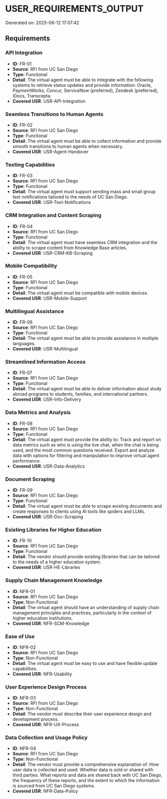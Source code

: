 # USER_REQUIREMENTS_OUTPUT

Generated on: 2025-06-12 17:07:42

## Requirements

### API Integration

- **ID**: FR-01
- **Source**: RFI from UC San Diego
- **Type**: Functional
- **Detail**: The virtual agent must be able to integrate with the following systems to retrieve status updates and provide information: Oracle, PaymentWorks, Concur, ServiceNow (preferred), Zendesk (preferred), iDocs, Transcepta.
- **Covered USR**: USR-API-Integration

### Seamless Transitions to Human Agents

- **ID**: FR-02
- **Source**: RFI from UC San Diego
- **Type**: Functional
- **Detail**: The virtual agent must be able to collect information and provide smooth transitions to human agents when necessary.
- **Covered USR**: USR-Agent-Handover

### Texting Capabilities

- **ID**: FR-03
- **Source**: RFI from UC San Diego
- **Type**: Functional
- **Detail**: The virtual agent must support sending mass and small group text notifications tailored to the needs of UC San Diego.
- **Covered USR**: USR-Text-Notifications

### CRM Integration and Content Scraping

- **ID**: FR-04
- **Source**: RFI from UC San Diego
- **Type**: Functional
- **Detail**: The virtual agent must have seamless CRM integration and the ability to scrape content from Knowledge Base articles.
- **Covered USR**: USR-CRM-KB-Scraping

### Mobile Compatibility

- **ID**: FR-05
- **Source**: RFI from UC San Diego
- **Type**: Functional
- **Detail**: The virtual agent must be compatible with mobile devices.
- **Covered USR**: USR-Mobile-Support

### Multilingual Assistance

- **ID**: FR-06
- **Source**: RFI from UC San Diego
- **Type**: Functional
- **Detail**: The virtual agent must be able to provide assistance in multiple languages.
- **Covered USR**: USR-Multilingual

### Streamlined Information Access

- **ID**: FR-07
- **Source**: RFI from UC San Diego
- **Type**: Functional
- **Detail**: The virtual agent must be able to deliver information about study abroad programs to students, families, and international partners.
- **Covered USR**: USR-Info-Delivery

### Data Metrics and Analysis

- **ID**: FR-08
- **Source**: RFI from UC San Diego
- **Type**: Functional
- **Detail**: The virtual agent must provide the ability to: Track and report on data metrics such as who is using the live chat, when the chat is being used, and the most common questions received. Export and analyze data with options for filtering and manipulation to improve virtual agent performance.
- **Covered USR**: USR-Data-Analytics

### Document Scraping

- **ID**: FR-09
- **Source**: RFI from UC San Diego
- **Type**: Functional
- **Detail**: The virtual agent must be able to scrape existing documents and create responses to clients using AI tools like spiders and LLMs.
- **Covered USR**: USR-Doc-Scraping

### Existing Libraries for Higher Education

- **ID**: FR-10
- **Source**: RFI from UC San Diego
- **Type**: Functional
- **Detail**: The vendor should provide existing libraries that can be tailored to the needs of a higher education system.
- **Covered USR**: USR-HE-Libraries

### Supply Chain Management Knowledge

- **ID**: NFR-01
- **Source**: RFI from UC San Diego
- **Type**: Non-Functional
- **Detail**: The virtual agent should have an understanding of supply chain management principles and practices, particularly in the context of higher education institutions.
- **Covered USR**: NFR-SCM-Knowledge

### Ease of Use

- **ID**: NFR-02
- **Source**: RFI from UC San Diego
- **Type**: Non-Functional
- **Detail**: The virtual agent must be easy to use and have flexible update capabilities.
- **Covered USR**: NFR-Usability

### User Experience Design Process

- **ID**: NFR-03
- **Source**: RFI from UC San Diego
- **Type**: Non-Functional
- **Detail**: The vendor must describe their user experience design and development process.
- **Covered USR**: NFR-UX-Process

### Data Collection and Usage Policy

- **ID**: NFR-04
- **Source**: RFI from UC San Diego
- **Type**: Non-Functional
- **Detail**: The vendor must provide a comprehensive explanation of: How user data is collected and used. Whether data is sold or shared with third parties. What reports and data are shared back with UC San Diego, the frequency of these reports, and the extent to which the information is sourced from UC San Diego systems.
- **Covered USR**: NFR-Data-Policy

